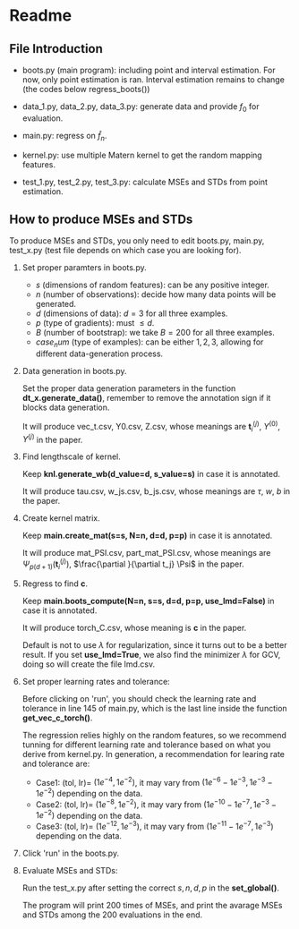 # Readme
## File Introduction
* boots.py (main program): including point and interval estimation. For now, only point estimation is ran. Interval estimation remains to change (the codes below regress_boots())

* data_1.py, data_2.py, data_3.py: generate data and provide $f_0$ for evaluation.

* main.py: regress on $\hat{f}_n$.

* kernel.py: use multiple Matern kernel to get the random mapping features.

* test_1.py, test_2.py, test_3.py: calculate MSEs and STDs from point estimation.

## How to produce MSEs and STDs
To produce MSEs and STDs, you only need to edit boots.py, main.py, test_x.py (test file depends on which case you are looking for).
1. Set proper paramters in boots.py.
   * $s$ (dimensions of random features): can be any positive integer.
   * $n$ (number of observations): decide how many data points will be generated.
   * $d$ (dimensions of data): $d=3$ for all three examples.
   * $p$ (type of gradients): must $\le d$.
   * $B$ (number of bootstrap): we take $B=200$ for all three examples.
   * $case_num$ (type of examples): can be either $1, 2, 3$, allowing for different data-generation process.
2. Data generation in boots.py.
   
   Set the proper data generation parameters in the function **dt_x.generate_data()**, remember to remove the annotation sign if it blocks data generation.

   It will produce vec_t.csv, Y0.csv, Z.csv, whose meanings are $\boldsymbol{t}_i^{(j)}$, $Y^{(0)}$, $Y^{(j)}$ in the paper.

4. Find lengthscale of kernel.

   Keep **knl.generate_wb(d_value=d, s_value=s)** in case it is annotated.

   It will produce tau.csv, w_js.csv, b_js.csv, whose meanings are $\tau$, $w$, $b$ in the paper.

6. Create kernel matrix.

   Keep **main.create_mat(s=s, N=n, d=d, p=p)** in case it is annotated.

   It will produce mat_PSI.csv, part_mat_PSI.csv, whose meanings are $\Psi_{p(d+1)}(\boldsymbol{t}_i^{(j)})$, $\frac{\partial }{\partial t_j} \Psi$ in the paper.

8. Regress to find $\boldsymbol{c}$.
   
   Keep **main.boots_compute(N=n, s=s, d=d, p=p, use_lmd=False)** in case it is annotated.

   It will produce torch_C.csv, whose meaning is $\boldsymbol{c}$ in the paper.

   Default is not to use $\lambda$ for regularization, since it turns out to be a better result. If you set **use_lmd=True**, we also find the minimizer $\lambda$ for GCV, doing so will create the file lmd.csv.

10. Set proper learning rates and tolerance:

    Before clicking on 'run', you should check the learning rate and tolerance in line 145 of main.py, which is the last line inside the function **get_vec_c_torch()**.

    The regression relies highly on the random features, so we recommend tunning for different learning rate and tolerance based on what you derive from kernel.py. In generation, a recommendation for learing rate and tolerance are:
    * Case1: (tol, lr)= $(1e^{-4}, 1e^{-2})$, it may vary from $(1e^{-6} - 1e^{-3}, 1e^{-3} - 1e^{-2})$ depending on the data.
    * Case2: (tol, lr)= $(1e^{-8}, 1e^{-2})$, it may vary from $(1e^{-10} - 1e^{-7}, 1e^{-3} - 1e^{-2})$ depending on the data.
    * Case3: (tol, lr)= $(1e^{-12}, 1e^{-3})$, it may vary from $(1e^{-11} - 1e^{-7}, 1e^{-3})$ depending on the data.

11. Click 'run' in the boots.py.
12. Evaluate MSEs and STDs:
    
    Run the test_x.py after setting the correct $s, n, d, p$ in the **set_global()**.

    The program will print $200$ times of MSEs, and print the avarage MSEs and STDs among the $200$ evaluations in the end.


